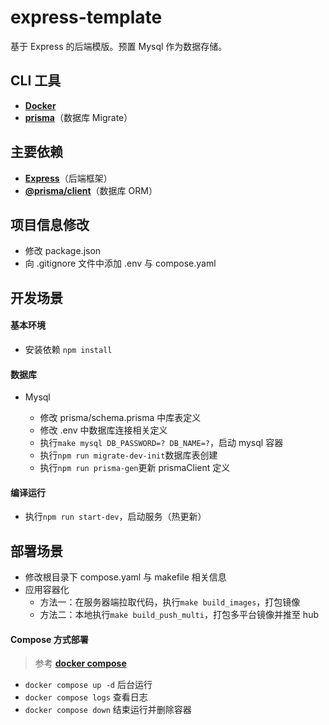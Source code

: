 # express-template

基于 Express 的后端模版。预置 Mysql 作为数据存储。

## CLI 工具

- [**Docker**](https://hub.docker.com/)
- [**prisma**](https://www.prisma.io/docs/concepts/components/prisma-migrate)（数据库 Migrate）

## 主要依赖

- [**Express**](https://github.com/expressjs/express)（后端框架）
- [**@prisma/client**](https://www.prisma.io/docs/concepts/components/prisma-client)（数据库 ORM）

## 项目信息修改

- 修改 package.json
- 向 .gitignore 文件中添加 .env 与 compose.yaml

## 开发场景

#### 基本环境

- 安装依赖 `npm install`

#### 数据库

- Mysql

  - 修改 prisma/schema.prisma 中库表定义
  - 修改 .env 中数据库连接相关定义
  - 执行`make mysql DB_PASSWORD=? DB_NAME=?`，启动 mysql 容器
  - 执行`npm run migrate-dev-init`数据库表创建
  - 执行`npm run prisma-gen`更新 prismaClient 定义

#### 编译运行

- 执行`npm run start-dev`，启动服务（热更新）

## 部署场景

- 修改根目录下 compose.yaml 与 makefile 相关信息
- 应用容器化
  - 方法一：在服务器端拉取代码，执行`make build_images`，打包镜像
  - 方法二：本地执行`make build_push_multi`，打包多平台镜像并推至 hub

#### Compose 方式部署

> 参考 [**docker compose**](https://docs.docker.com/engine/reference/commandline/compose/)

- `docker compose up -d` 后台运行
- `docker compose logs` 查看日志
- `docker compose down` 结束运行并删除容器
